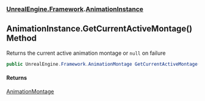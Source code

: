 ### [UnrealEngine.Framework](UnrealEngine_Framework.md 'UnrealEngine.Framework').[AnimationInstance](AnimationInstance.md 'UnrealEngine.Framework.AnimationInstance')
## AnimationInstance.GetCurrentActiveMontage() Method
Returns the current active animation montage or `null` on failure  
```csharp
public UnrealEngine.Framework.AnimationMontage GetCurrentActiveMontage();
```
#### Returns
[AnimationMontage](AnimationMontage.md 'UnrealEngine.Framework.AnimationMontage')  
